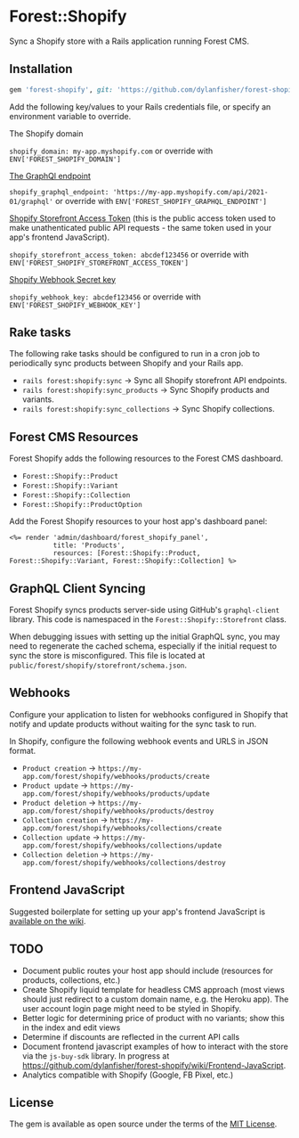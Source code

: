 # Forest::Shopify
Sync a Shopify store with a Rails application running Forest CMS.

## Installation

```ruby
gem 'forest-shopify', git: 'https://github.com/dylanfisher/forest-shopify.git'
```

Add the following key/values to your Rails credentials file, or specify an environment variable to override.

The Shopify domain

`shopify_domain: my-app.myshopify.com` or override with `ENV['FOREST_SHOPIFY_DOMAIN']`

[The GraphQl endpoint](https://shopify.dev/concepts/about-apis/versioning#calling-an-api-version)

`shopify_graphql_endpoint: 'https://my-app.myshopify.com/api/2021-01/graphql'` or override with `ENV['FOREST_SHOPIFY_GRAPHQL_ENDPOINT']`

[Shopify Storefront Access Token](https://shopify.dev/docs/storefront-api/getting-started#private-app) (this is the
public access token used to make unathenticated public API requests - the same token used in your app's frontend JavaScript).

`shopify_storefront_access_token: abcdef123456` or override with `ENV['FOREST_SHOPIFY_STOREFRONT_ACCESS_TOKEN']`

[Shopify Webhook Secret key](https://shopify.dev/tutorials/manage-webhooks#configuring-webhooks)

`shopify_webhook_key: abcdef123456` or override with `ENV['FOREST_SHOPIFY_WEBHOOK_KEY']`

## Rake tasks
The following rake tasks should be configured to run in a cron job to periodically sync products between Shopify and your Rails app.

- `rails forest:shopify:sync` -> Sync all Shopify storefront API endpoints.
- `rails forest:shopify:sync_products` -> Sync Shopify products and variants.
- `rails forest:shopify:sync_collections` -> Sync Shopify collections.

## Forest CMS Resources
Forest Shopify adds the following resources to the Forest CMS dashboard.

- `Forest::Shopify::Product`
- `Forest::Shopify::Variant`
- `Forest::Shopify::Collection`
- `Forest::Shopify::ProductOption`

Add the Forest Shopify resources to your host app's dashboard panel:

```
<%= render 'admin/dashboard/forest_shopify_panel',
           title: 'Products',
           resources: [Forest::Shopify::Product, Forest::Shopify::Variant, Forest::Shopify::Collection] %>
```

## GraphQL Client Syncing
Forest Shopify syncs products server-side using GitHub's `graphql-client` library. This code is namespaced
in the `Forest::Shopify::Storefront` class.

When debugging issues with setting up the initial GraphQL sync, you may need to regenerate the cached schema, especially if
the initial request to sync the store is misconfigured. This file is located at `public/forest/shopify/storefront/schema.json`.

## Webhooks
Configure your application to listen for webhooks configured in Shopify that notify and update products without
waiting for the sync task to run.

In Shopify, configure the following webhook events and URLS in JSON format.

- `Product creation` -> `https://my-app.com/forest/shopify/webhooks/products/create`
- `Product update` -> `https://my-app.com/forest/shopify/webhooks/products/update`
- `Product deletion` -> `https://my-app.com/forest/shopify/webhooks/products/destroy`
- `Collection creation` -> `https://my-app.com/forest/shopify/webhooks/collections/create`
- `Collection update` -> `https://my-app.com/forest/shopify/webhooks/collections/update`
- `Collection deletion` -> `https://my-app.com/forest/shopify/webhooks/collections/destroy`

## Frontend JavaScript

Suggested boilerplate for setting up your app's frontend JavaScript is [available on the wiki](https://github.com/dylanfisher/forest-shopify/wiki/Frontend-JavaScript).

## TODO
- Document public routes your host app should include (resources for products, collections, etc.)
- Create Shopify liquid template for headless CMS approach (most views should just redirect to a custom
  domain name, e.g. the Heroku app). The user account login page might need to be styled in Shopify.
- Better logic for determining price of product with no variants; show this in the index and edit views
- Determine if discounts are reflected in the current API calls
- Document frontend javascript examples of how to interact with the store via the `js-buy-sdk` library. In progress at https://github.com/dylanfisher/forest-shopify/wiki/Frontend-JavaScript.
- Analytics compatible with Shopify (Google, FB Pixel, etc.)

## License
The gem is available as open source under the terms of the [MIT License](https://opensource.org/licenses/MIT).
